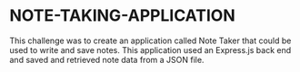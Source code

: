 # NOTE-TAKING-APPLICATION

This challenge was to create an application called Note Taker that could be used to write and save notes. This application used an Express.js back end and saved and retrieved note data from a JSON file.
